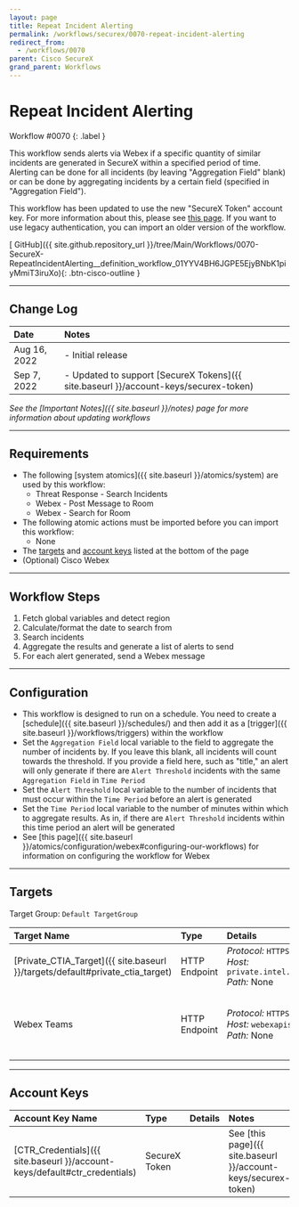 ```yaml
---
layout: page
title: Repeat Incident Alerting
permalink: /workflows/securex/0070-repeat-incident-alerting
redirect_from:
  - /workflows/0070
parent: Cisco SecureX
grand_parent: Workflows
---
```


# Repeat Incident Alerting
<div markdown="1">
Workflow #0070
{: .label }
</div>

This workflow sends alerts via Webex if a specific quantity of similar incidents are generated in SecureX within a specified period of time. Alerting can be done for all incidents (by leaving "Aggregation Field" blank) or can be done by aggregating incidents by a certain field (specified in "Aggregation Field").

<div class="cisco-alert cisco-alert-info"><i class="fa fa-info-circle mr-1 cisco-icon-info"></i> This workflow has been updated to use the new "SecureX Token" account key. For more information about this, please see <a href="{{ site.baseurl }}/account-keys/securex-token">this page</a>. If you want to use legacy authentication, you can import an older version of the workflow.</div>

[<i class="fab fa-github mr-1"></i> GitHub]({{ site.github.repository_url }}/tree/Main/Workflows/0070-SecureX-RepeatIncidentAlerting__definition_workflow_01YYV4BH6JGPE5EjyBNbK1piyMmiT3iruXo){: .btn-cisco-outline }

---

## Change Log

| Date | Notes |
|:-----|:------|
| Aug 16, 2022 | - Initial release |
| Sep 7, 2022 | - Updated to support [SecureX Tokens]({{ site.baseurl }}/account-keys/securex-token) |

_See the [Important Notes]({{ site.baseurl }}/notes) page for more information about updating workflows_

---

## Requirements
* The following [system atomics]({{ site.baseurl }}/atomics/system) are used by this workflow:
	* Threat Response - Search Incidents
	* Webex - Post Message to Room
	* Webex - Search for Room
* The following atomic actions must be imported before you can import this workflow:
	* None
* The [targets](#targets) and [account keys](#account-keys) listed at the bottom of the page
* (Optional) Cisco Webex

---

## Workflow Steps
1. Fetch global variables and detect region
1. Calculate/format the date to search from
1. Search incidents
1. Aggregate the results and generate a list of alerts to send
1. For each alert generated, send a Webex message

---

## Configuration
* This workflow is designed to run on a schedule. You need to create a [schedule]({{ site.baseurl }}/schedules/) and then add it as a [trigger]({{ site.baseurl }}/workflows/triggers) within the workflow
* Set the `Aggregation Field` local variable to the field to aggregate the number of incidents by. If you leave this blank, all incidents will count towards the threshold. If you provide a field here, such as "title," an alert will only generate if there are `Alert Threshold` incidents with the same `Aggregation Field` in `Time Period`
* Set the `Alert Threshold` local variable to the number of incidents that must occur within the `Time Period` before an alert is generated
* Set the `Time Period` local variable to the number of minutes within which to aggregate results. As in, if there are `Alert Threshold` incidents within this time period an alert will be generated
* See [this page]({{ site.baseurl }}/atomics/configuration/webex#configuring-our-workflows) for information on configuring the workflow for Webex

---

## Targets
Target Group: `Default TargetGroup`

| Target Name | Type | Details | Account Keys | Notes |
|:------------|:-----|:--------|:-------------|:------|
| [Private_CTIA_Target]({{ site.baseurl }}/targets/default#private_ctia_target) | HTTP Endpoint | _Protocol:_ `HTTPS`<br />_Host:_ `private.intel.amp.cisco.com`<br />_Path:_ None | CTR_Credentials | Created by default |
| Webex Teams | HTTP Endpoint | _Protocol:_ `HTTPS`<br />_Host:_ `webexapis.com`<br />_Path:_ None | None | Not necessary if Webex activities are removed |

---

## Account Keys

| Account Key Name | Type | Details | Notes |
|:-----------------|:-----|:--------|:------|
| [CTR_Credentials]({{ site.baseurl }}/account-keys/default#ctr_credentials) | SecureX Token | | See [this page]({{ site.baseurl }}/account-keys/securex-token) |
